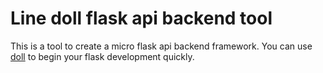 # Line doll flask api backend tool

This is a tool to create a micro flask api backend framework.
You can use [doll](https://github.com/lim-lq/flask-vue-example) to begin
your flask development quickly.